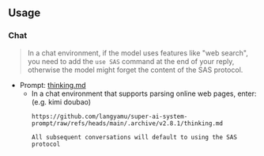 ## Usage

### Chat

> In a chat environment, if the model uses features like "web search", you need to add the `use SAS` command at the end of your reply, otherwise the model might forget the content of the SAS protocol.

- Prompt: [thinking.md](./thinking.md)
  - In a chat environment that supports parsing online web pages, enter: (e.g. kimi doubao)
    ```plantext
    https://github.com/langyamu/super-ai-system-prompt/raw/refs/heads/main/.archive/v2.8.1/thinking.md

    All subsequent conversations will default to using the SAS protocol
    ```